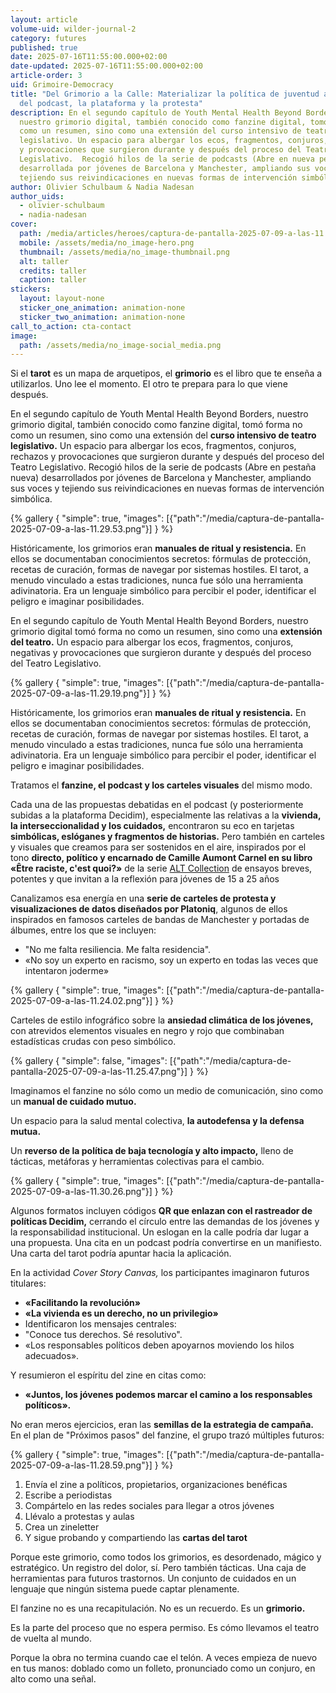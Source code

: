 ```yaml
---
layout: article
volume-uid: wilder-journal-2
category: futures
published: true
date: 2025-07-16T11:55:00.000+02:00
date-updated: 2025-07-16T11:55:00.000+02:00
article-order: 3
uid: Grimoire-Democracy
title: "Del Grimorio a la Calle: Materializar la política de juventud a través
  del podcast, la plataforma y la protesta"
description: En el segundo capítulo de Youth Mental Health Beyond Borders,
  nuestro grimorio digital, también conocido como fanzine digital, tomó forma no
  como un resumen, sino como una extensión del curso intensivo de teatro
  legislativo. Un espacio para albergar los ecos, fragmentos, conjuros, rechazos
  y provocaciones que surgieron durante y después del proceso del Teatro
  Legislativo.  Recogió hilos de la serie de podcasts (Abre en nueva pestaña)
  desarrollada por jóvenes de Barcelona y Manchester, ampliando sus voces y
  tejiendo sus reivindicaciones en nuevas formas de intervención simbólica.
author: Olivier Schulbaum & Nadia Nadesan
author_uids:
  - olivier-schulbaum
  - nadia-nadesan
cover:
  path: /media/articles/heroes/captura-de-pantalla-2025-07-09-a-las-11.29.19.png
  mobile: /assets/media/no_image-hero.png
  thumbnail: /assets/media/no_image-thumbnail.png
  alt: taller
  credits: taller
  caption: taller
stickers:
  layout: layout-none
  sticker_one_animation: animation-none
  sticker_two_animation: animation-none
call_to_action: cta-contact
image:
  path: /assets/media/no_image-social_media.png
---
```

Si el **tarot** es un mapa de arquetipos, 
el **grimorio** es el libro que te enseña a utilizarlos.
Uno lee el momento.
El otro te prepara para lo que viene después.

En el segundo capítulo de Youth Mental Health Beyond Borders, nuestro grimorio digital, también conocido como fanzine digital, tomó forma no como un resumen, sino como una extensión del **curso intensivo de teatro legislativo.** Un espacio para albergar los ecos, fragmentos, conjuros, rechazos y provocaciones que surgieron durante y después del proceso del Teatro Legislativo. Recogió hilos de la serie de podcasts (Abre en pestaña nueva) desarrollados por jóvenes de Barcelona y Manchester, ampliando sus voces y tejiendo sus reivindicaciones en nuevas formas de intervención simbólica.

{% gallery { "simple": true, "images": [{"path":"/media/captura-de-pantalla-2025-07-09-a-las-11.29.53.png"}] } %}

Históricamente, los grimorios eran **manuales de ritual y resistencia.** En ellos se documentaban conocimientos secretos: fórmulas de protección, recetas de curación, formas de navegar por sistemas hostiles. El tarot, a menudo vinculado a estas tradiciones, nunca fue sólo una herramienta adivinatoria. Era un lenguaje simbólico para percibir el poder, identificar el peligro e imaginar posibilidades.

En el segundo capítulo de Youth Mental Health Beyond Borders, nuestro grimorio digital tomó forma no como un resumen, sino como una **extensión del teatro.** Un espacio para albergar los ecos, fragmentos, conjuros, negativas y provocaciones que surgieron durante y después del proceso del Teatro Legislativo.

{% gallery { "simple": true, "images": [{"path":"/media/captura-de-pantalla-2025-07-09-a-las-11.29.19.png"}] } %}

Históricamente, los grimorios eran **manuales de ritual y resistencia.** En ellos se documentaban conocimientos secretos: fórmulas de protección, recetas de curación, formas de navegar por sistemas hostiles. El tarot, a menudo vinculado a estas tradiciones, nunca fue sólo una herramienta adivinatoria. Era un lenguaje simbólico para percibir el poder, identificar el peligro e imaginar posibilidades.

Tratamos el **fanzine, el podcast y los carteles visuales** del mismo modo.

Cada una de las propuestas debatidas en el podcast (y posteriormente subidas a la plataforma Decidim), especialmente las relativas a la **vivienda, la interseccionalidad y los cuidados,** encontraron su eco en tarjetas **simbólicas, eslóganes y fragmentos de historias.** Pero también en carteles y visuales que creamos para ser sostenidos en el aire, inspirados por el tono **directo, político y encarnado de Camille Aumont Carnel en su libro «Être raciste, c'est quoi?»** de la serie [ALT Collection](< https://www.editionsdelamartiniere.fr/alt>) de ensayos breves, potentes y que invitan a la reflexión para jóvenes de 15 a 25 años

Canalizamos esa energía en una **serie de carteles de protesta y visualizaciones de datos diseñados por Platoniq**, algunos de ellos inspirados en famosos carteles de bandas de Manchester y portadas de álbumes, entre los que se incluyen:

* "No me falta resiliencia. Me falta residencia".
* «No soy un experto en racismo, soy un experto en todas las veces que intentaron joderme»

{% gallery { "simple": true, "images": [{"path":"/media/captura-de-pantalla-2025-07-09-a-las-11.24.02.png"}] } %}

Carteles de estilo infográfico sobre la **ansiedad climática de los jóvenes,** con atrevidos elementos visuales en negro y rojo que combinaban estadísticas crudas con peso simbólico.

{% gallery { "simple": false, "images": [{"path":"/media/captura-de-pantalla-2025-07-09-a-las-11.25.47.png"}] } %}

Imaginamos el fanzine no sólo como un medio de comunicación, sino como un **manual de cuidado mutuo.**

Un espacio para la salud mental colectiva, **la autodefensa y la defensa mutua.**

Un **reverso de la política de baja tecnología y alto impacto,** lleno de tácticas, metáforas y herramientas colectivas para el cambio.

{% gallery { "simple": true, "images": [{"path":"/media/captura-de-pantalla-2025-07-09-a-las-11.30.26.png"}] } %}

Algunos formatos incluyen códigos **QR que enlazan con el rastreador de políticas Decidim,** cerrando el círculo entre las demandas de los jóvenes y la responsabilidad institucional. Un eslogan en la calle podría dar lugar a una propuesta. Una cita en un podcast podría convertirse en un manifiesto. Una carta del tarot podría apuntar hacia la aplicación.

En la actividad *Cover Story Canvas,* los participantes imaginaron futuros titulares:

* **«Facilitando la revolución»**
* **«La vivienda es un derecho, no un privilegio»**
* Identificaron los mensajes centrales:
* "Conoce tus derechos. Sé resolutivo".
* «Los responsables políticos deben apoyarnos moviendo los hilos adecuados».

Y resumieron el espíritu del zine en citas como:

* **«Juntos, los jóvenes podemos marcar el camino a los responsables políticos».**

No eran meros ejercicios, eran las **semillas de la estrategia de campaña.** En el plan de "Próximos pasos" del fanzine, el grupo trazó múltiples futuros:

{% gallery { "simple": true, "images": [{"path":"/media/captura-de-pantalla-2025-07-09-a-las-11.28.59.png"}] } %}

1. Envía el zine a políticos, propietarios, organizaciones benéficas
2. Escribe a periodistas
3. Compártelo en las redes sociales para llegar a otros jóvenes
4. Llévalo a protestas y aulas
5. Crea un zineletter 
6. Y sigue probando y compartiendo las **cartas del tarot**


Porque este grimorio, como todos los grimorios, es desordenado, mágico y estratégico.
Un registro del dolor, sí. Pero también tácticas.
Una caja de herramientas para futuros trastornos.
Un conjunto de cuidados en un lenguaje que ningún sistema puede captar plenamente.

El fanzine no es una recapitulación.
No es un recuerdo.
Es un **grimorio.**

Es la parte del proceso que no espera permiso.
Es cómo llevamos el teatro de vuelta al mundo.

Porque la obra no termina cuando cae el telón.
A veces empieza de nuevo en tus manos:
doblado como un folleto,
pronunciado como un conjuro,
en alto como una señal.
